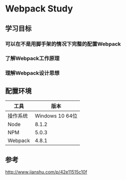 # Webpack Study

## 学习目标
### 可以在不是用脚手架的情况下完整的配置Webpack

### 了解Webpack工作原理

### 理解Webpack设计思想


## 配置环境
工具 | 版本
--|--
操作系统 | Windows 10 64位
Node | 8.1.2
NPM | 5.0.3
Webpack | 4.8.1






## 参考
http://www.jianshu.com/p/42e11515c10f
